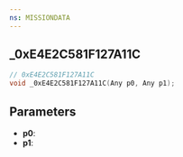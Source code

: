 ```yaml
---
ns: MISSIONDATA
---
```

## _0xE4E2C581F127A11C

```c
// 0xE4E2C581F127A11C
void _0xE4E2C581F127A11C(Any p0, Any p1);
```

## Parameters
* **p0**:
* **p1**:

